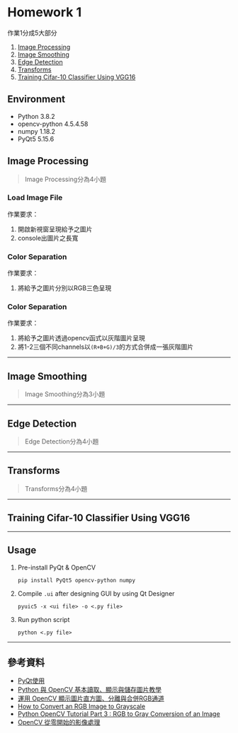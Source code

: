 # Homework 1

作業1分成5大部分

1. [Image Processing](#image-processing)
2. [Image Smoothing](#image-smoothing)
3. [Edge Detection](#edge-detection)
4. [Transforms](#transforms)
5. [Training Cifar-10 Classifier Using VGG16](#training-cifar-10-classifier-using-vgg16)

## Environment

* Python 3.8.2
* opencv-python 4.5.4.58
* numpy 1.18.2
* PyQt5 5.15.6

## Image Processing

>Image Processing分為4小題

### **Load Image File**

作業要求：

1. 開啟新視窗呈現給予之圖片
2. console出圖片之長寬

### **Color Separation**

作業要求：

1. 將給予之圖片分別以RGB三色呈現

### **Color Separation**

作業要求：

1. 將給予之圖片透過opencv函式以灰階圖片呈現
2. 將1-2三個不同channels以`(R+B+G)/3`的方式合併成一張灰階圖片

---

## Image Smoothing

>Image Smoothing分為3小題

---

## Edge Detection

>Edge Detection分為4小題

---

## Transforms

>Transforms分為4小題

---

## Training Cifar-10 Classifier Using VGG16

---

## Usage

1. Pre-install PyQt & OpenCV

    ```shell
    pip install PyQt5 opencv-python numpy
    ```

2. Compile `.ui` after designing GUI by using Qt Designer

    ```shell
    pyuic5 -x <ui file> -o <.py file>
    ```

3. Run python script

    ```shell
    python <.py file>
    ```

---

## 參考資料

* [PyQt使用](https://www.wongwonggoods.com/python/pyqt5-2/)
* [Python 與 OpenCV 基本讀取、顯示與儲存圖片教學](https://blog.gtwang.org/programming/opencv-basic-image-read-and-write-tutorial/)
* [運用 OpenCV 顯示圖片直方圖、分離與合併RGB通道](https://www.wongwonggoods.com/python/python_opencv/opencv-histogram-split-merge-rgb-channel/)
* [How to Convert an RGB Image to Grayscale](https://e2eml.school/convert_rgb_to_grayscale.html)
* [Python OpenCV Tutorial Part 3 : RGB to Gray Conversion of an Image](https://www.youtube.com/watch?v=TfVW1iFfmto)
* [OpenCV 從零開始的影像處理](https://ithelp.ithome.com.tw/users/20126965/ironman/3364)
